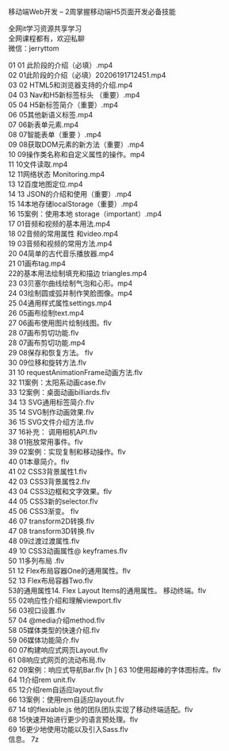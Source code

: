 移动端Web开发 – 2周掌握移动端H5页面开发必备技能

全网it学习资源共享学习<br>全网课程都有，欢迎私聊<br>微信：jerryttom<br>

01 01 此阶段的介绍（必填）.mp4<br> 02 01此阶段的介绍（必填）20206191712451.mp4<br> 03 02 HTML5和浏览器支持的介绍.mp4<br> 04 03 Nav和H5新标签标头 （重要）.mp4<br> 05 04 H5新标签简介（重要）.mp4<br> 06 05其他新语义标签.mp4<br> 07 06新表单元素.mp4<br> 08 07智能表单（重要 ）.mp4<br> 09 08获取DOM元素的新方法（重要）.mp4<br> 10 09操作类名称和自定义属性的操作。mp4<br> 11 10文件读取.mp4<br> 12 11网络状态 Monitoring.mp4<br> 13 12百度地图定位.mp4<br> 14 13 JSON的介绍和使用（重要）.mp4<br> 15 14本地存储localStorage（重要）.mp4<br> 16 15案例：使用本地 storage（important）.mp4<br> 17 01音频和视频的基本用法.mp4<br> 18 02音频的常用属性 和video.mp4<br> 19 03音频和视频的常用方法.mp4<br> 20 04简单的古代音乐播放器.mp4<br> 21 01画布tag.mp4<br> 22的基本用法绘制填充和描边 triangles.mp4<br> 23 03贝塞尔曲线绘制气泡和心形。mp4<br> 24 03绘制圆或弧并制作笑脸图像。mp4<br> 25 04通用样式属性settings.mp4<br> 26 05画布绘制text.mp4<br> 27 06画布使用图片绘制线图。flv<br> 28 07画布剪切功能.flv<br> 28 07画布剪切功能.mp4<br> 29 08保存和恢复方法。 flv<br> 30 09位移和旋转方法.flv<br> 31 10 requestAnimationFrame动画方法.flv<br> 32 11案例：太阳系动画case.flv<br> 33 12案例：桌面动画billiards.flv<br> 34 13 SVG通用标签简介.flv<br> 35 14 SVG制作动画效果.flv<br> 36 15 SVG文件介绍方法.flv<br> 37 16补充： 调用相机API.flv<br> 38 01拖放常用事件。flv<br> 39 02案例：实现复制和移动操作。flv<br> 40 01本章简介。flv<br> 41 02 CSS3背景属性1.flv<br> 42 03 CSS3背景属性2.flv<br> 43 04 CSS3边框和文字效果。flv<br> 44 05 CSS3新的selector.flv<br> 45 06 CSS3渐变。 flv<br> 46 07 transform2D转换.flv<br> 47 08 transform3D转换.flv<br> 48 09过渡过渡属性.flv<br> 49 10 CSS3动画属性@ keyframes.flv<br> 50 11多列布局 .flv<br> 51 12 Flex布局容器One的通用属性。flv<br> 52 13 Flex布局容器Two.flv<br> 53的通用属性14. Flex Layout Items的通用属性。 移动终端。flv<br> 55 02响应性介绍和理解viewport.flv<br> 56 03视口设置.flv<br> 57 04 @media介绍method.flv<br> 58 05媒体类型的快速介绍.flv<br> 59 06媒体功能简介.flv<br> 60 07构建响应式网页Layout.flv<br> 61 08响应式网页的流动布局.flv<br> 62 09案例：响应式导航Bar.flv [h ] 63 10使用超棒的字体图标库。flv<br> 64 11介绍rem unit.flv<br> 65 12介绍rem自适应layout.flv<br> 66 13案例：使用rem自适应layout.flv<br> 67 14 t的flexiable.js 他的团队团队实现了移动终端适配。flv<br> 68 15快速开始进行更少的语言预处理。flv<br> 69 16更少地使用功能以及引入Sass.flv<br> 信息。 7z